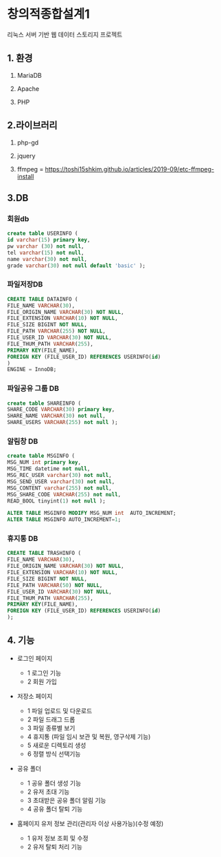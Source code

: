 # 창의적종합설계1
리눅스 서버 기반 웹 데이터 스토리지 프로젝트

## 1. 환경
1. MariaDB

2. Apache

3. PHP

##  2.라이브러리
1. php-gd

2. jquery

3. ffmpeg = https://toshi15shkim.github.io/articles/2019-09/etc-ffmpeg-install

## 3.DB

### 회원db

```sql
create table USERINFO (
id varchar(15) primary key,
pw varchar (30) not null,
tel varchar(15) not null,
name varchar(30) not null,
grade varchar(30) not null default 'basic' );
```

### 파일저장DB

```sql
CREATE TABLE DATAINFO (
FILE_NAME VARCHAR(30),
FILE_ORIGIN_NAME VARCHAR(30) NOT NULL,
FILE_EXTENSION VARCHAR(10) NOT NULL,
FILE_SIZE BIGINT NOT NULL,
FILE_PATH VARCHAR(255) NOT NULL,
FILE_USER_ID VARCHAR(30) NOT NULL,
FILE_THUM_PATH VARCHAR(255),
PRIMARY KEY(FILE_NAME),
FOREIGN KEY (FILE_USER_ID) REFERENCES USERINFO(id)
)
ENGINE = InnoDB;
```

### 파일공유 그룹 DB


```sql
create table SHAREINFO (
SHARE_CODE VARCHAR(30) primary key,
SHARE_NAME VARCHAR(30) not null,
SHARE_USERS VARCHAR(255) not null );
```

### 알림창 DB


```sql
create table MSGINFO (
MSG_NUM int primary key,
MSG_TIME datetime not null,
MSG_REC_USER varchar(30) not null,
MSG_SEND_USER varchar(30) not null,
MSG_CONTENT varchar(255) not null,
MSG_SHARE_CODE VARCHAR(255) not null,
READ_BOOL tinyint(1) not null );

ALTER TABLE MSGINFO MODIFY MSG_NUM int  AUTO_INCREMENT;
ALTER TABLE MSGINFO AUTO_INCREMENT=1;
```

### 휴지통 DB


```sql
CREATE TABLE TRASHINFO (
FILE_NAME VARCHAR(30),
FILE_ORIGIN_NAME VARCHAR(30) NOT NULL,
FILE_EXTENSION VARCHAR(10) NOT NULL,
FILE_SIZE BIGINT NOT NULL,
FILE_PATH VARCHAR(50) NOT NULL,
FILE_USER_ID VARCHAR(30) NOT NULL,
FILE_THUM_PATH VARCHAR(255),
PRIMARY KEY(FILE_NAME),
FOREIGN KEY (FILE_USER_ID) REFERENCES USERINFO(id)
);
```

##  4. 기능
- 로그인 페이지
    - 1 로그인 기능
    - 2 회원 가입

- 저장소 페이지
    - 1 파일 업로드 및 다운로드
    - 2 파일 드래그 드롭
    - 3 파일 종류별 보기
    - 4 휴지통 (파일 임시 보관 및 복원, 영구삭제 기능)
    - 5 새로운 디렉토리 생성
    - 6 정렬 방식 선택기능

- 공유 폴더
    - 1 공유 폴더 생성 기능
    - 2 유저 초대 기능
    - 3 초대받은 공유 폴더 알림 기능
    - 4 공유 폴더 탈퇴 기능


- 홈페이지 유저 정보 관리(관리자 이상 사용가능)(수정 예정)
    - 1 유저 정보 조회 및 수정
    - 2 유저 탈퇴 처리 기능
